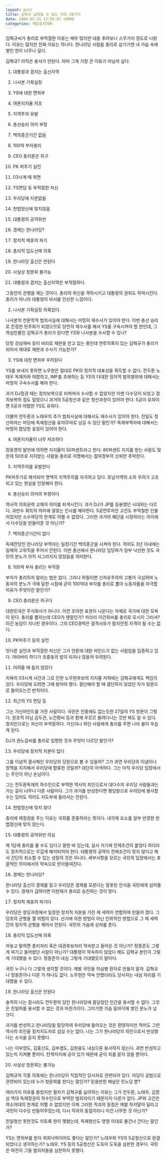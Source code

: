 ```yaml
---
layout: post
title: 김혁규 납득할 수 없는 이유 20가지
date: 2004-05-31 13:56:07 +0900
categories: 깨달음의대화
---
```

김혁규씨가 총리로 부적절한 이유는 매우 많지만 대충 추려보니 스무가지 정도로 나왔다. 이유는 많지만 진짜 이유는 하나다. 한나라당 사람을 총리로 섬기기엔 내 가슴 속에 쌓인 한이 너무나 깊다.
  

  
김혁규? 아직은 용서가 안된다. 아마 그게 가장 큰 이유가 아닐까 싶다.
  

  
1) 대통령과 겹치는 출신지역
  
2) 나사본 기획실장
  
3) YS에 대한 면죄부
  
4) 여론지지율 저조
  
5) 지역주의 유발
  
6) 총선승리 의미 부정
  
7) 백의종군기간 없음
  
8) 100억 부자총리
  
9) CEO 총리론은 허구
  
10) PK 퍼주기 실언
  
11) 03시계 때 외면
  
12) YS면담 등 부적절한 처신
  
13) 우리당에 지분없음
  
14) 헌법정신에 맞지않음
  
15) 대통령의 공약위반
  
16) 경제는 한나라당?
  
17) 정치적 제휴의 파기
  
18) 총리직 입도선매 의혹
  
19) 한나라당 출신은 안된다
  
20) 사실상 청문회 불가능
  

  

  
1) 대통령과 겹치는 출신지역은 부적절하다.
  
그동안의 관행을 깨는 것이다. 총리의 위신을 격하시키고 대통령의 권위도 하락시킨다. 총리가 아니라 대통령의 비서를 인선한 느낌이다.
  

  

  
2) 나사본 기획실장 의혹있다.
  
나사본의 천문학적 범죄사실에 대해서는 마땅히 재수사가 있어야 한다. 이번 총선 승리로 진정한 민주화가 되었으므로 당연히 재수사를 해서 YS를 구속시켜야 할 판인데, 그 핵심인물인 김혁규가 총리가 된다면 YS와 나사본을 수사할 수 있나?
  

  
당장 강삼재씨 등이 비리로 재판을 받고 있는 중인데 연루의혹이 있는 김혁규가 총리가 되어서 제대로 재판과 수사가 가능한가?
  

  

  
3) YS에 대한 면죄부 우려된다
  
YS를 보내지 못하면 노무현은 절대로 PK의 정치적 대표성을 획득할 수 없다. 전두환 노태우 독재자와 야&#54689;하고, IMF를 초래하는 등 YS의 다대한 정치적 범죄행위에 대해서는 마땅히 구속수사를 해야 한다.
  

  
과거 DJ정권 때는 정치보복으로 비쳐져서 수사할 수 없었지만 이젠 다수당이 되었고 정치보복의 짐도 덜었으니 과거의 5공청산과 같은 청산과정이 있어야 한다. 5공이 유죄이면 5공과 야합한 YS도 유죄다.
  

  
더불어 전두환과 노태우의 추가 범죄사실에 대해서도 재수사가 있어야 한다. 친일도 청산하자는 마당에 독재청산을 유야무야로 넘길 수 있단 말인가? 독재부역자에 대해서는 마땅히 합당한 응징이 있어야 한다.
  

  

  

  
4) 여론지지율이 너무 저조하다
  
정동영의 발언에 의하면 지지율이 50퍼센트라고 한다. 80퍼센트 지지를 받는 사람도 많은데 50프로 지지받는 사람을 총리로 지명해서는 참여정부의 신뢰만 추락한다.
  

  

  
5) 지역주의를 유발한다
  
PK퍼주기로 해석되어 명백히 지역주의를 자극하고 있다. 호남지역의 소외 우려가 고조되고 있는 현실을 인정해야 한다.
  

  

  
6) 총선승리 의미의 부정이다
  
역사적 의회권력 교체의 의미를 퇴색시킨다. 과거 DJ가 JP를 등용했던 시대와는 다르다. 과반수 획득의 의미에 걸맞는 인사를 해야한다. 5공연루자인 고건도 부적절한 인물이었지만 소수여당의 한계로 어쩔 수 없었다. 그러한 과거의 폐단을 시정하라는 의미에서 다수당을 만들어준 것 아닌가?
  

  

  
7) 백의종군기간이 없다
  
독재잔당인 한나라당 부역자는 일정기간 백의종군을 시켜야 한다. 적어도 3년 이내에는 일체의 고위직을 주어서 안된다. 이번 총선에서 한나라당 입당파가 일부 낙선한 것도 국민의 분노가 아직 사그라지지 않았음을 의미한다.
  

  

  
8) 100억 부자 총리는 부적절
  
부자가 총리하지 말라는 법은 없다. 그러나 하필이면 신자유주의의 고통이 극심하여 노동자의 분노가 극에 달한 시점에 굳이 100억대 부자를 총리로 뽑아 노동자들을 자극할 이유가 무엇이란 말인가?
  

  

  
9) CEO 총리론은 허구다
  
대한민국은 주식회사가 아니다. 이런 조야한 표현이 나온다는 자체로 국가에 대한 모욕이 된다. 총리를 뽑자는데 CEO가 웬말인가? 차라리 이건희씨를 총리로 모시지 그러셔? 이건 농담이 지나친 경우이다. 그의 CEO경력은 결격사유가 될지언정 자격이 될 수는 없다.
  

  

  
10) PK퍼주기 등의 실언
  
잇다른 실언과 부적절한 처신은 그가 언론에 대한 마인드가 없는 사람임을 입증하고 있다. 어리버리 하다가 조중동의 밥이 되지나 않을까 우려된다.
  

  

  
11) 어려울 때 돕지 않았다
  
치욕의 03시계 사건과 그로 인한 노무현후보의 지지율 저하에는 김혁규에게도 책임이 있다. 우리당에 오려면 그때 왔어야 했다. 결단해야 할 때 결단하지 않았던 자가 뒷문으로 들어오는건 반칙이다.
  

  

  
12) 최근의 YS 면담 등
  
그는 가신마인드를 가진 사람이다. 국민은 안중에도 없는듯한 27일의 YS 방문이 그렇다. 원초적 아님 김두관, 노건평씨 등과 함께 우르르 몰려다니는 것만 봐도 알 수 있다. 정치인으로는 처신이 부적절하다. 가신이나 하던 사람에게 총리를 주면 나라 꼴이 우습게 된다.
  

  
DJ가 권노갑씨를 총리로 임명한 것과 무엇이 다르단 말인가?
  

  

  
13) 우리당에 정치적 지분이 없다
  
그를 이념적 결사체인 우리당의 당원으로 볼 수 있을까? 그가 과연 우리당의 이념이나 정책을 지지해서 우리당에 합류한 것일까? 대단히 어색하다. 그는 아직 우리당 입장에서는 주인이 아닌 손님이다.
  

  
그는 전두환독재의 하수인으로 부역한 역사의 죄인으로서 대다수의 우리당 사람들과는 가는 길이 너무나 다른 사람이다. 그가 과거를 반성한다면 평당원으로 우리당에 봉사할 수는 있어도 적어도 지도부에 올라서는 안된다.
  

  

  
14) 헌법정신에 맞지 않다
  
총리에 제청권을 주는 이유는 국회를 존중하라는 뜻이다. 내각제 요소를 일부 반영한 헌법정신에 맞지 않는다.
  

  

  
15) 대통령의 공약위반 의심
  
제 1당에 총리를 줄 수도 있다고 말한 바 있는데, 설사 거기에 전제조건이 붙었다 하더라도 정치적으로는 무겁게 해석되어야 한다. 대통령의 공약이 전제조건이 맞지 않다고 해서 간단히 취소할 수 있는 성질의 것은 아니다. 세부사항을 모르는 국민의 입장에서는 포괄적인 의미에서의 약속으로 받아들여진다.
  

  

  
16) 경제는 한나라당?
  
한나라당 출신이 경제를 알고 우리당은 경제를 모른다는 잘못된 인식을 국민에게 심어줄 수 있다. 경제가 급하다면 이헌재가 총리로 승진하는 것이 맞다.
  

  

  
17) 정치적 제휴의 파기다
  
우리당은 창당과정에서 일정한 정치적 지분을 가진 제 세력이 연합하여 만들어 졌다. 그 당초의 균형을 깰 위험이 있다. 선거에 의한 방법이 아닌 인위적인 방법으로 그 제 세력간의 정치적 균형을 깨어서 안된다. 국민의 가슴에 상처를 준다.
  

  

  
18) 총리직 입도선매 의혹
  
까놓고 말하면 총리자리 혹은 대권후보자리 약속받고 들어온 것 아닌가? 정몽준도 그렇게 여기고 들어왔던 사람이 아닌가? 대통령이 약속하지 않았다 해도 김혁규 본인이 그렇게 기대했을 수 있다. 정몽준이 내심 그렇게 기대했듯이 말이다.
  

  
국민 누구나 다 그렇게 생각할 것이다. 제발 국민을 의심병 환자로 만들지 말자. 김혁규나 정몽준이나 다른 거 하나도 없다. 노무현은 약속 안했더라도 당사자는 내심 자리를 기대했을 수 있다.
  

  

  
19) 한나라당 출신은 안된다
  
솔직히 나는 잠시라도 전두환의 당인 한나라당에 몸담았던 인간을 용서할 수 없다. 그것은 친일파를 용서할 수 없는 것과 마찬가지다. 그러기엔 가슴 밑바닥에 쌓인 분노가 넘 크다.
  

  
과거를 반성하고 한나라당을 탈당하여 우리당에 들어오는 것은 환영하지만 적어도 그런 역사의 죄인을 정치지도자로 섬길 수는 없다. 나는 그가 한나라당의 죄인으로서 반성했다는 소식을 듣지 못했다.
  

  
나는 이부영도, 김홍신도, 김부겸도, 김원웅도 내심으론 용서하지 않는다. 과연 반성하고 있는지 지켜볼 뿐이다. 탄핵저지에 공이 있기 때문에 굳이 죄를 묻지 않을 뿐이다.
  

  

  
20) 사실상 청문회는 불가능
  
김혁규의 각종 의혹에는 한나라당이 직접적인 당사자로 관련되어 있다. 야당이 공범으로 관련되어 있는데 누가 청문회를 한다는 말인가? 믿을만한 패널은 민노당 뿐?
  

  

  
여러가지 이유를 들었지만 필자가 김혁규를 싫어하는 이유는 그가 전두환, 노태우, 김영삼 역대 독재정권의 하수인으로 부역한 범죄자이기 때문이지 다른거 없다. JP와 고건은 여소야대의 한계로 어쩔 수 없었지만 이제 그러한 적과의 동침은 제발 하지말아 달라고 국민이 다수당 만들어주었는데, 다시 적과의 동침이라니 이건 너무한 것 아닌가?
  

  
친일청산 못한것도 이토록 한이 맺혔는데, 독재청산도 영영 이대로 물건너 간다는 말인가?
  

  
YS는 면죄부를 받아 희희낙락이어도 좋다는 말인가? 노태우와 YS의 5공청산으로 완결되었다고 생각하는가? 노태우, YS 등의 5공청산은 도둑이 도둑을 심판한 경우다. 국민은 여전히 그들 범죄자들을 심판하지 못했다.